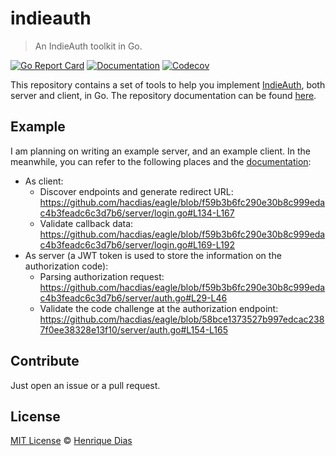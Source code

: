 # indieauth

> An IndieAuth toolkit in Go.

[![Go Report Card](https://goreportcard.com/badge/github.com/hacdias/indieauth?style=flat-square)](https://goreportcard.com/report/github.com/hacdias/indieauth)
[![Documentation](https://img.shields.io/badge/godoc-reference-blue.svg?style=flat-square)](https://pkg.go.dev/github.com/hacdias/indieauth)
[![Codecov](https://img.shields.io/codecov/c/github/hacdias/indieauth?token=SSETVGG0UH&style=flat-square)](https://app.codecov.io/gh/hacdias/indieauth)

This repository contains a set of tools to help you implement [IndieAuth](https://indieauth.spec.indieweb.org/), both server and client, in Go. The repository documentation can be found [here](https://pkg.go.dev/github.com/hacdias/indieauth).

## Example

I am planning on writing an example server, and an example client. In the meanwhile, you can refer to the following places and the [documentation](https://pkg.go.dev/github.com/hacdias/indieauth):

- As client:
  - Discover endpoints and generate redirect URL: https://github.com/hacdias/eagle/blob/f59b3b6fc290e30b8c999edac4b3feadc6c3d7b6/server/login.go#L134-L167
  - Validate callback data: https://github.com/hacdias/eagle/blob/f59b3b6fc290e30b8c999edac4b3feadc6c3d7b6/server/login.go#L169-L192
- As server (a JWT token is used to store the information on the authorization code):
  - Parsing authorization request: https://github.com/hacdias/eagle/blob/f59b3b6fc290e30b8c999edac4b3feadc6c3d7b6/server/auth.go#L29-L46
  - Validate the code challenge at the authorization endpoint: https://github.com/hacdias/eagle/blob/58bce1373527b997edcac2387f0ee38328e13f10/server/auth.go#L154-L165

## Contribute

Just open an issue or a pull request.

## License

[MIT License](LICENSE) © [Henrique Dias](https://hacdias.com)
